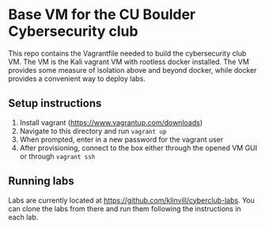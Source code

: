 # Base VM for the CU Boulder Cybersecurity club

This repo contains the Vagrantfile needed to build the cybersecurity club VM. The VM is the Kali vagrant VM with rootless docker installed. The VM provides some measure of isolation above and beyond docker, while docker provides a convenient way to deploy labs.

## Setup instructions
1. Install vagrant (https://www.vagrantup.com/downloads)
2. Navigate to this directory and run `vagrant up`
3. When prompted, enter in a new password for the vagrant user
4. After provisioning, connect to the box either through the opened VM GUI or through `vagrant ssh`

## Running labs
Labs are currently located at https://github.com/klinvill/cyberclub-labs. You can clone the labs from there and run them following the instructions in each lab.
